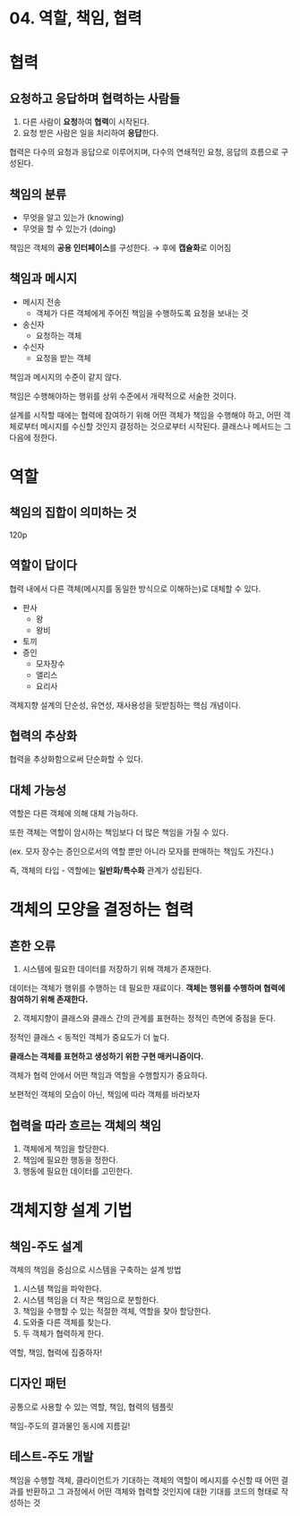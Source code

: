 # 04. 역할, 책임, 협력

# 협력

## 요청하고 응답하며 협력하는 사람들

1. 다른 사람이 **요청**하여 **협력**이 시작된다.
2. 요청 받은 사람은 일을 처리하여 **응답**한다.

협력은 다수의 요청과 응답으로 이루어지며, 다수의 연쇄적인 요청, 응답의 흐름으로 구성된다.

## 책임의 분류

- 무엇을 알고 있는가 (knowing)
- 무엇을 할 수 있는가 (doing)

책임은 객체의 **공용 인터페이스**를 구성한다. → 후에 **캡슐화**로 이어짐

## 책임과 메시지

- 메시지 전송
    - 객체가 다른 객체에게 주어진 책임을 수행하도록 요청을 보내는 것
- 송신자
    - 요청하는 객체
- 수신자
    - 요청을 받는 객체

책임과 메시지의 수준이 같지 않다.

책임은 수행해야하는 행위를 상위 수준에서 개략적으로 서술한 것이다.

설계를 시작할 때에는 협력에 참여하기 위해 어떤 객체가 책임을 수행해야 하고, 어떤 객체로부터 메시지를 수신할 것인지 결정하는 것으로부터 시작된다. 클래스나 메서드는 그 다음에 정한다.

# 역할

## 책임의 집합이 의미하는 것

120p

## 역할이 답이다

협력 내에서 다른 객체(메시지를 동일한 방식으로 이해하는)로 대체할 수 있다.

- 판사
    - 왕
    - 왕비
- 토끼
- 증인
    - 모자장수
    - 앨리스
    - 요리사

객체지향 설계의 단순성, 유연성, 재사용성을 뒷받침하는 핵심 개념이다.

## 협력의 추상화

협력을 추상화함으로써 단순화할 수 있다.

## 대체 가능성

역할은 다른 객체에 의해 대체 가능하다.

또한 객체는 역할이 암시하는 책임보다 더 많은 책임을 가질 수 있다.

(ex. 모자 장수는 증인으로서의 역할 뿐만 아니라 모자를 판매하는 책임도 가진다.)

즉, 객체의 타입 - 역할에는 **일반화/특수화** 관계가 성립된다.

# 객체의 모양을 결정하는 협력

## 흔한 오류

1. 시스템에 필요한 데이터를 저장하기 위해 객체가 존재한다.

데이터는 객체가 행위를 수행하는 데 필요한 재료이다. **객체는 행위를 수행하며 협력에 참여하기 위해 존재한다.**

2. 객체지향이 클래스와 클래스 간의 관계를 표현하는 정적인 측면에 중점을 둔다.

정적인 클래스 < 동적인 객체가 중요도가 더 높다.

**클래스는 객체를 표현하고 생성하기 위한 구현 매커니즘이다.**

객체가 협력 안에서 어떤 책임과 역할을 수행할지가 중요하다.

보편적인 객체의 모습이 아닌, 책임에 따라 객체를 바라보자

## 협력을 따라 흐르는 객체의 책임

1. 객체에게 책임을 할당한다.
2. 책임에 필요한 행동을 정한다.
3. 행동에 필요한 데이터를 고민한다.

# 객체지향 설계 기법

## 책임-주도 설계

객체의 책임을 중심으로 시스템을 구축하는 설계 방법

1. 시스템 책임을 파악한다.
2. 시스템 책임을 더 작은 책임으로 분할한다.
3. 책임을 수행할 수 있는 적절한 객체, 역할을 찾아 할당한다.
4. 도와줄 다른 객체를 찾는다.
5. 두 객체가 협력하게 한다.

역할, 책임, 협력에 집중하자!

## 디자인 패턴

공통으로 사용할 수 있는 역할, 책임, 협력의 템플릿

책임-주도의 결과물인 동시에 지름길!

## 테스트-주도 개발

책임을 수행할 객체, 클라이언트가 기대하는 객체의 역할이 메시지를 수신할 때 어떤 결과를 반환하고 그 과정에서 어떤 객체와 협력할 것인지에 대한 기대를 코드의 형태로 작성하는 것